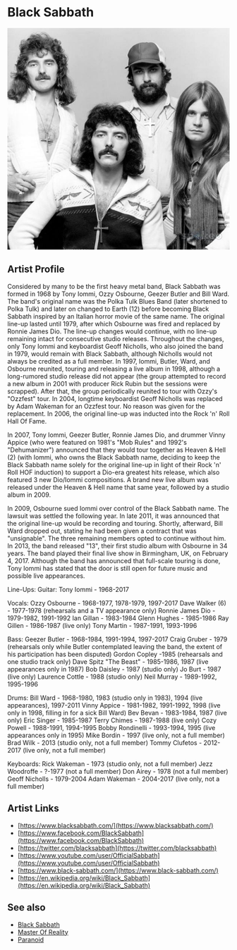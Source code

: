 # Black Sabbath

![](../../assets/artists/Black_Sabbath.png)

## Artist Profile

Considered by many to be the first heavy metal band, Black Sabbath was formed in 1968 by Tony Iommi, Ozzy Osbourne, Geezer Butler and Bill Ward.
The band's original name was the Polka Tulk Blues Band (later shortened to Polka Tulk) and later on changed to Earth (12) before becoming Black Sabbath inspired by an Italian horror movie of the same name.
The original line-up lasted until 1979, after which Osbourne was fired and replaced by Ronnie James Dio. The line-up changes would continue, with no line-up remaining intact for consecutive studio releases. Throughout the changes, only Tony Iommi and keyboardist Geoff Nicholls, who also joined the band in 1979, would remain with Black Sabbath, although Nicholls would not always be credited as a full member. In 1997, Iommi, Butler, Ward, and Osbourne reunited, touring and releasing a live album in 1998, although a long-rumored studio release did not appear (the group attempted to record a new album in 2001 with producer Rick Rubin but the sessions were scrapped). After that, the group periodically reunited to tour with Ozzy's "Ozzfest" tour. In 2004, longtime keyboardist Geoff Nicholls was replaced by Adam Wakeman for an Ozzfest tour. No reason was given for the replacement. In 2006, the original line-up was inducted into the Rock 'n' Roll Hall Of Fame.

In 2007, Tony Iommi, Geezer Butler, Ronnie James Dio, and drummer Vinny Appice (who were featured on 1981's "Mob Rules" and 1992's "Dehumanizer") announced that they would tour together as Heaven &amp; Hell (2) (with Iommi, who owns the Black Sabbath name, deciding to keep the Black Sabbath name solely for the original line-up in light of their Rock 'n' Roll HOF induction) to support a Dio-era greatest hits release, which also featured 3 new Dio/Iommi compositions. A brand new live album was released under the Heaven & Hell name that same year, followed by a studio album in 2009.

In 2009, Osbourne sued Iommi over control of the Black Sabbath name. The lawsuit was settled the following year. In late 2011, it was announced that the original line-up would be recording and touring. Shortly, afterward, Bill Ward dropped out, stating he had been given a contract that was "unsignable". The three remaining members opted to continue without him. In 2013, the band released "13", their first studio album with Osbourne in 34 years. The band played their final live show in Birmingham, UK, on February 4, 2017. Although the band has announced that full-scale touring is done, Tony Iommi has stated that the door is still open for future music and possible live appearances.

Line-Ups:
Guitar:
Tony Iommi - 1968-2017

Vocals:
Ozzy Osbourne - 1968-1977, 1978-1979, 1997-2017
Dave Walker (6) - 1977-1978 (rehearsals and a TV appearance only)
Ronnie James Dio - 1979-1982, 1991-1992
Ian Gillan - 1983-1984
Glenn Hughes - 1985-1986
Ray Gillen - 1986-1987 (live only)
Tony Martin - 1987-1991, 1993-1996

Bass:
Geezer Butler - 1968-1984, 1991-1994, 1997-2017
Craig Gruber - 1979 (rehearsals only while Butler contemplated leaving the band, the extent of his participation has been disputed)
Gordon Copley -1985 (rehearsals and one studio track only)
Dave Spitz "The Beast" - 1985-1986, 1987 (live appearances only in 1987)
Bob Daisley - 1987 (studio only)
Jo Burt - 1987 (live only)
Laurence Cottle - 1988 (studio only)
Neil Murray - 1989-1992, 1995-1996

Drums:
Bill Ward - 1968-1980, 1983 (studio only in 1983), 1994 (live appearances), 1997-2011
Vinny Appice - 1981-1982, 1991-1992, 1998 (live only in 1998, filling in for a sick Bill Ward)
Bev Bevan - 1983-1984, 1987 (live only)
Eric Singer - 1985-1987
Terry Chimes - 1987-1988 (live only)
Cozy Powell - 1988-1991, 1994-1995
Bobby Rondinelli - 1993-1994, 1995 (live appearances only in 1995)
Mike Bordin - 1997 (live only, not a full member)
Brad Wilk - 2013 (studio only, not a full member)
Tommy Clufetos - 2012-2017 (live only, not a full member)

Keyboards:
Rick Wakeman - 1973 (studio only, not a full member)
Jezz Woodroffe - ?-1977 (not a full member)
Don Airey - 1978 (not a full member)
Geoff Nicholls - 1979-2004
Adam Wakeman - 2004-2017 (live only, not a full member)

## Artist Links

- [https://www.blacksabbath.com/](https://www.blacksabbath.com/)
- [https://www.facebook.com/BlackSabbath](https://www.facebook.com/BlackSabbath)
- [https://twitter.com/blacksabbath](https://twitter.com/blacksabbath)
- [https://www.youtube.com/user/OfficialSabbath](https://www.youtube.com/user/OfficialSabbath)
- [https://www.black-sabbath.com/](https://www.black-sabbath.com/)
- [https://en.wikipedia.org/wiki/Black_Sabbath](https://en.wikipedia.org/wiki/Black_Sabbath)


## See also

- [Black Sabbath](Black_Sabbath.md)
- [Master Of Reality](Master_Of_Reality.md)
- [Paranoid](Paranoid.md)
